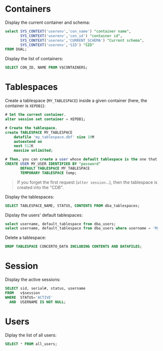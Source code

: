 # Containers

Display the current container and schema:

```sql
select SYS_CONTEXT('userenv','con_name') "container name",
       SYS_CONTEXT('userenv','con_id') "container id",
       SYS_CONTEXT('userenv','CURRENT_SCHEMA') "Current schema",
       SYS_CONTEXT('userenv','SID') "SID"
FROM DUAL;
```

Display the list of containers:

```sql
SELECT CON_ID, NAME FROM V$CONTAINERS;
```

# Tablespaces

Create a tablespace (`MY_TABLESPACE`) inside a given container (here, the container is `XEPDB1`):

```sql
# Set the current container.
alter session set container = XEPDB1;

# Create the tablespace.
create TABLESPACE MY_TABLESPACE
    datafile 'my_tablespace.dbf' size 10M
    autoextend on
    next 512K
    maxsize unlimited;

# Then, you can create a user whose default tablespace is the one that was created.
CREATE USER MY_USER IDENTIFIED BY "password"
       DEFAULT TABLESPACE MY_TABLESPACE
       TEMPORARY TABLESPACE temp;
```

> If you forget the first request (`alter session`...), then the tablespace is created into the "CDB".

Display the tablespaces:

```sql
SELECT TABLESPACE_NAME, STATUS, CONTENTS FROM dba_tablespaces;
```

Dipslay the users' default tablespaces:

```sql
select username, default_tablespace from dba_users;
select username, default_tablespace from dba_users where username = 'My_USER';
```

Delete a tablespace:

```sql
DROP TABLESPACE CONCERTO_DATA INCLUDING CONTENTS AND DATAFILES;
```

# Session

Display the active sessions:

```sql
SELECT sid, serial#, status, username
FROM   v$session 
WHERE  STATUS='ACTIVE' 
  AND  USERNAME IS NOT NULL;
```

# Users

Diplay the list of all users:

```sql
SELECT * FROM all_users;
```

